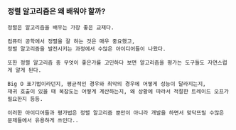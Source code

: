 ### 정렬 알고리즘은 왜 배워야 할까?
    
    정렬은 알고리즘을 배우는 가장 좋은 교재다.
    
    컴퓨터 공학에서 정렬을 잘 하는 것은 매우 중요했고,
    정렬 알고리즘을 발전시키는 과정에서 수많은 아이디어들이 나왔다.
    
    또한 정렬 알고리즘 중 무엇이 좋은가를 고민하다 보면 알고리즘을 평가는 도구들도 자연스럽게 알게 된다.
    
    Big O 표기법이라던지, 평균적인 경우와 최악의 경우에 어떻게 성능이 달라지는지,
    재귀 호출이 있을 때 복잡도는 어떻게 계산하는지, 왜 상황에 따라서 적절한 트레이드 오프가 필요한지 등등.
    
    이러한 아이디어들과 평가법은 정렬 알고리즘 뿐만이 아니라 개발을 하면서 맞닥뜨릴 수많은
    문제들에서 유용하게 쓰인다..